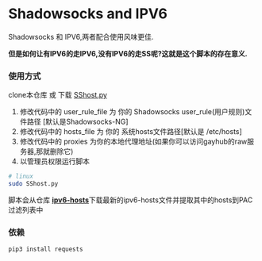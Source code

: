 # Shadowsocks and IPV6

Shadowsocks 和 IPV6,两者配合使用风味更佳.

**但是如何让有IPV6的走IPV6,没有IPV6的走SS呢?这就是这个脚本的存在意义.**

### 使用方式

clone本仓库 或 下载 [SShost.py](https://raw.githubusercontent.com/twose/Shadowsocks-and-IPV6/master/SShosts.py)

1. 修改代码中的 user_rule_file 为 你的 Shadowsocks user_rule(用户规则)文件路径 [默认是Shadowsocks-NG]
2. 修改代码中的 hosts_file 为 你的 系统hosts文件路径[默认是 /etc/hosts]
3. 修改代码中的 proxies 为你的本地代理地址(如果你可以访问gayhub的raw服务器,那就删除它)
4. 以管理员权限运行脚本

```bash
# linux
sudo SShost.py 
```

脚本会从仓库 [**ipv6-hosts**](https://github.com/lennylxx/ipv6-hosts)下载最新的ipv6-hosts文件并提取其中的hosts到PAC过滤列表中

### 依赖

```bash
pip3 install requests
```